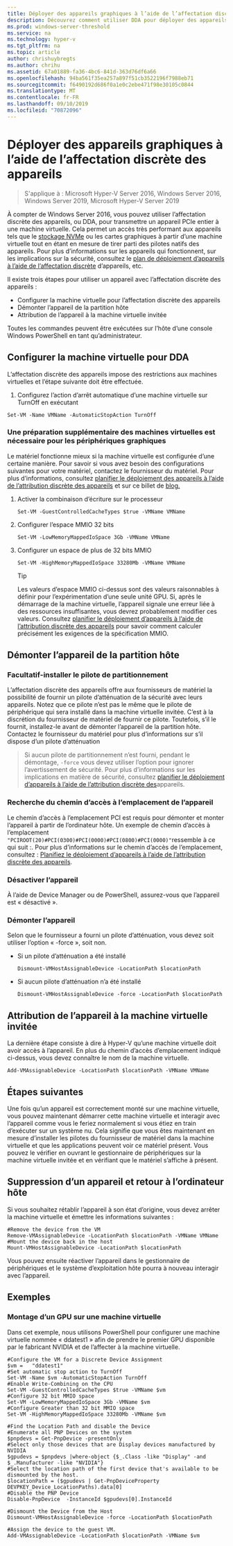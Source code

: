 ```yaml
---
title: Déployer des appareils graphiques à l’aide de l’affectation discrète des appareils
description: Découvrez comment utiliser DDA pour déployer des appareils graphiques dans Windows Server
ms.prod: windows-server-threshold
ms.service: na
ms.technology: hyper-v
ms.tgt_pltfrm: na
ms.topic: article
author: chrishuybregts
ms.author: chrihu
ms.assetid: 67a01889-fa36-4bc6-841d-363d76df6a66
ms.openlocfilehash: 94ba561f35ea257a897f51cb3522196f7988eb71
ms.sourcegitcommit: f6490192d686f0a1e0c2ebe471f98e30105c0844
ms.translationtype: MT
ms.contentlocale: fr-FR
ms.lasthandoff: 09/10/2019
ms.locfileid: "70872096"
---
```

# <a name="deploy-graphics-devices-using-discrete-device-assignment"></a>Déployer des appareils graphiques à l’aide de l’affectation discrète des appareils

>S'applique à : Microsoft Hyper-V Server 2016, Windows Server 2016, Windows Server 2019, Microsoft Hyper-V Server 2019  

À compter de Windows Server 2016, vous pouvez utiliser l’affectation discrète des appareils, ou DDA, pour transmettre un appareil PCIe entier à une machine virtuelle.  Cela permet un accès très performant aux appareils tels que le [stockage NVMe](./Deploying-storage-devices-using-dda.md) ou les cartes graphiques à partir d’une machine virtuelle tout en étant en mesure de tirer parti des pilotes natifs des appareils.  Pour plus d’informations sur les appareils qui fonctionnent, sur les implications sur la sécurité, consultez le [plan de déploiement d’appareils à l’aide de l’affectation discrète](../plan/Plan-for-Deploying-Devices-using-Discrete-Device-Assignment.md) d’appareils, etc.

Il existe trois étapes pour utiliser un appareil avec l’affectation discrète des appareils :
-   Configurer la machine virtuelle pour l’affectation discrète des appareils
-   Démonter l’appareil de la partition hôte
-   Attribution de l’appareil à la machine virtuelle invitée

Toutes les commandes peuvent être exécutées sur l’hôte d’une console Windows PowerShell en tant qu’administrateur.

## <a name="configure-the-vm-for-dda"></a>Configurer la machine virtuelle pour DDA
L’affectation discrète des appareils impose des restrictions aux machines virtuelles et l’étape suivante doit être effectuée.

1.  Configurez l’action d’arrêt automatique d’une machine virtuelle sur TurnOff en exécutant

```
Set-VM -Name VMName -AutomaticStopAction TurnOff
```

### <a name="some-additional-vm-preparation-is-required-for-graphics-devices"></a>Une préparation supplémentaire des machines virtuelles est nécessaire pour les périphériques graphiques

Le matériel fonctionne mieux si la machine virtuelle est configurée d’une certaine manière.  Pour savoir si vous avez besoin des configurations suivantes pour votre matériel, contactez le fournisseur du matériel. Pour plus d’informations, consultez [planifier le déploiement des appareils à l’aide de l’attribution discrète des appareils](../plan/Plan-for-Deploying-Devices-using-Discrete-Device-Assignment.md) et sur ce billet de [blog.](https://techcommunity.microsoft.com/t5/Virtualization/Discrete-Device-Assignment-GPUs/ba-p/382266)

1. Activer la combinaison d’écriture sur le processeur
   ```
   Set-VM -GuestControlledCacheTypes $true -VMName VMName
   ```
2. Configurer l’espace MMIO 32 bits
   ```
   Set-VM -LowMemoryMappedIoSpace 3Gb -VMName VMName
   ```
3. Configurer un espace de plus de 32 bits MMIO
   ```
   Set-VM -HighMemoryMappedIoSpace 33280Mb -VMName VMName
   ```
   > [!TIP] 
   > Les valeurs d’espace MMIO ci-dessus sont des valeurs raisonnables à définir pour l’expérimentation d’une seule unité GPU.  Si, après le démarrage de la machine virtuelle, l’appareil signale une erreur liée à des ressources insuffisantes, vous devrez probablement modifier ces valeurs. Consultez [planifier le déploiement d’appareils à l’aide de l’attribution discrète des appareils](../plan/Plan-for-Deploying-Devices-using-Discrete-Device-Assignment.md) pour savoir comment calculer précisément les exigences de la spécification MMIO.

## <a name="dismount-the-device-from-the-host-partition"></a>Démonter l’appareil de la partition hôte
### <a name="optional---install-the-partitioning-driver"></a>Facultatif-installer le pilote de partitionnement
L’affectation discrète des appareils offre aux fournisseurs de matériel la possibilité de fournir un pilote d’atténuation de la sécurité avec leurs appareils.  Notez que ce pilote n’est pas le même que le pilote de périphérique qui sera installé dans la machine virtuelle invitée.  C’est à la discrétion du fournisseur de matériel de fournir ce pilote. Toutefois, s’il le fournit, installez-le avant de démonter l’appareil de la partition hôte.  Contactez le fournisseur du matériel pour plus d’informations sur s’il dispose d’un pilote d’atténuation
> Si aucun pilote de partitionnement n’est fourni, pendant le démontage, `-force` vous devez utiliser l’option pour ignorer l’avertissement de sécurité. Pour plus d’informations sur les implications en matière de sécurité, consultez [planifier le déploiement d’appareils à l’aide de l’attribution discrète des](../plan/Plan-for-Deploying-Devices-using-Discrete-Device-Assignment.md)appareils.

### <a name="locating-the-devices-location-path"></a>Recherche du chemin d’accès à l’emplacement de l’appareil
Le chemin d’accès à l’emplacement PCI est requis pour démonter et monter l’appareil à partir de l’ordinateur hôte.  Un exemple de chemin d’accès à l’emplacement `"PCIROOT(20)#PCI(0300)#PCI(0000)#PCI(0800)#PCI(0000)"`ressemble à ce qui suit :.  Pour plus d’informations sur le chemin d’accès de l’emplacement, consultez : [Planifiez le déploiement d’appareils à l’aide de l’attribution discrète des appareils](../plan/Plan-for-Deploying-Devices-using-Discrete-Device-Assignment.md).

### <a name="disable-the-device"></a>Désactiver l’appareil
À l’aide de Device Manager ou de PowerShell, assurez-vous que l’appareil est « désactivé ».  

### <a name="dismount-the-device"></a>Démonter l’appareil
Selon que le fournisseur a fourni un pilote d’atténuation, vous devez soit utiliser l’option « -force », soit non.
- Si un pilote d’atténuation a été installé
  ```
  Dismount-VMHostAssignableDevice -LocationPath $locationPath
  ```
- Si aucun pilote d’atténuation n’a été installé
  ```
  Dismount-VMHostAssignableDevice -force -LocationPath $locationPath
  ```

## <a name="assigning-the-device-to-the-guest-vm"></a>Attribution de l’appareil à la machine virtuelle invitée
La dernière étape consiste à dire à Hyper-V qu’une machine virtuelle doit avoir accès à l’appareil.  En plus du chemin d’accès d’emplacement indiqué ci-dessus, vous devez connaître le nom de la machine virtuelle.

```
Add-VMAssignableDevice -LocationPath $locationPath -VMName VMName
```

## <a name="whats-next"></a>Étapes suivantes
Une fois qu’un appareil est correctement monté sur une machine virtuelle, vous pouvez maintenant démarrer cette machine virtuelle et interagir avec l’appareil comme vous le feriez normalement si vous étiez en train d’exécuter sur un système nu.  Cela signifie que vous êtes maintenant en mesure d’installer les pilotes du fournisseur de matériel dans la machine virtuelle et que les applications peuvent voir ce matériel présent.  Vous pouvez le vérifier en ouvrant le gestionnaire de périphériques sur la machine virtuelle invitée et en vérifiant que le matériel s’affiche à présent.

## <a name="removing-a-device-and-returning-it-to-the-host"></a>Suppression d’un appareil et retour à l’ordinateur hôte
Si vous souhaitez rétablir l’appareil à son état d’origine, vous devez arrêter la machine virtuelle et émettre les informations suivantes :
```
#Remove the device from the VM
Remove-VMAssignableDevice -LocationPath $locationPath -VMName VMName
#Mount the device back in the host
Mount-VMHostAssignableDevice -LocationPath $locationPath
```
Vous pouvez ensuite réactiver l’appareil dans le gestionnaire de périphériques et le système d’exploitation hôte pourra à nouveau interagir avec l’appareil.

## <a name="examples"></a>Exemples

### <a name="mounting-a-gpu-to-a-vm"></a>Montage d’un GPU sur une machine virtuelle
Dans cet exemple, nous utilisons PowerShell pour configurer une machine virtuelle nommée « ddatest1 » afin de prendre le premier GPU disponible par le fabricant NVIDIA et de l’affecter à la machine virtuelle.  
```
#Configure the VM for a Discrete Device Assignment
$vm =   "ddatest1"
#Set automatic stop action to TurnOff
Set-VM -Name $vm -AutomaticStopAction TurnOff
#Enable Write-Combining on the CPU
Set-VM -GuestControlledCacheTypes $true -VMName $vm
#Configure 32 bit MMIO space
Set-VM -LowMemoryMappedIoSpace 3Gb -VMName $vm
#Configure Greater than 32 bit MMIO space
Set-VM -HighMemoryMappedIoSpace 33280Mb -VMName $vm

#Find the Location Path and disable the Device
#Enumerate all PNP Devices on the system
$pnpdevs = Get-PnpDevice -presentOnly
#Select only those devices that are Display devices manufactured by NVIDIA
$gpudevs = $pnpdevs |where-object {$_.Class -like "Display" -and $_.Manufacturer -like "NVIDIA"}
#Select the location path of the first device that's available to be dismounted by the host.
$locationPath = ($gpudevs | Get-PnpDeviceProperty DEVPKEY_Device_LocationPaths).data[0]
#Disable the PNP Device
Disable-PnpDevice  -InstanceId $gpudevs[0].InstanceId

#Dismount the Device from the Host
Dismount-VMHostAssignableDevice -force -LocationPath $locationPath

#Assign the device to the guest VM.
Add-VMAssignableDevice -LocationPath $locationPath -VMName $vm
```
